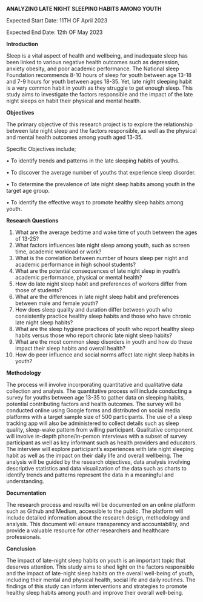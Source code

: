 **ANALYZING LATE NIGHT SLEEPING HABITS AMONG YOUTH**

Expected Start Date: 11TH OF April 2023

Expected End Date: 12th OF May 2023



**Introduction**

Sleep is a vital aspect of health and wellbeing, and inadequate sleep has been linked to various negative health outcomes such as depression, anxiety obesity, and poor academic performance. The National sleep Foundation recommends 8-10 hours of sleep for youth between age 13-18 and 7-9 hours for youth between ages 18-35. Yet, late night sleeping habit is a very common habit in youth as they struggle to get enough sleep. This study aims to investigate the factors responsible and the impact of the late night sleeps on habit their physical and mental health.


**Objectives**

The primary objective of this research project is to explore the relationship between late night sleep and the factors responsible, as well as the physical and mental health outcomes among youth aged 13-35.

Specific Objectives include;

•	To identify trends and patterns in the late sleeping habits of youths.

•	To discover the average number of youths that experience sleep disorder.

•	To determine the prevalence of late night sleep habits among youth in the target age group.

•	To identify the effective ways to promote healthy sleep habits among youth.


**Research Questions**

1.	What are the average bedtime and wake time of youth between the ages of 13-25?
2.	What factors influences late night sleep among youth, such as screen time, academic workload or work?
3.	What is the correlation between number of hours sleep per night and academic performance in high school students?
4.	What are the potential consequences of late night sleep in youth’s academic performance, physical or mental health?
5.	How do late night sleep habit and preferences of workers differ from those of students?
6.	What are the differences in late night sleep habit and preferences between male and female youth?
7.	How does sleep quality and duration differ between youth who consistently practice healthy sleep habits and those who have chronic late night sleep habits?
8.	What are the sleep hygiene practices of youth who report healthy sleep habits versus those who report chronic late night sleep habits?
9.	What are the most common sleep disorders in youth and how do these impact their sleep habits and overall health?
10.	How do peer influence and social norms affect late night sleep habits in youth?


**Methodology**

The process will involve incorporating quantitative and qualitative data collection and analysis. 
The quantitative process will include conducting a survey for youths between age 13-35 to gather data on sleeping habits, potential contributing factors and health outcomes. The survey will be conducted online using Google forms and distributed on social media platforms with a target sample size of 500 participants. The use of a sleep tracking app will also be administered to collect details such as sleep quality, sleep-wake pattern from willing participant. 
Qualitative component will involve in-depth phone/in-person interviews with a subset of survey participant as well as key informant such as health providers and educators. The interview will explore participant’s experiences with late night sleeping habit as well as the impact on their daily life and overall wellbeing.
The analysis will be guided by the research objectives, data analysis involving descriptive statistics and data visualization of the data such as charts to identify trends and patterns represent the data in a meaningful and understanding. 



**Documentation**

The research process and results will be documented on an online platform such as Github and Medium, accessible to the public. The platform will include detailed information about the research design, methodology and analysis. This document will ensure transparency and accountability, and provide a valuable resource for other researchers and healthcare professionals.


**Conclusion**

The impact of late-night sleep habits on youth is an important topic that deserves attention. This study aims to shed light on the factors responsible and the impact of late-night sleep habits on the overall well-being of youth, including their mental and physical health, social life and daily routines. The findings of this study can inform interventions and strategies to promote healthy sleep habits among youth and improve their overall well-being.




